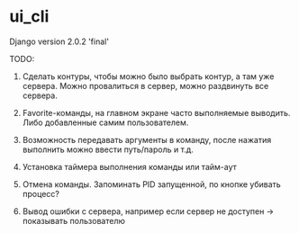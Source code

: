 # ui_cli

Django version 2.0.2 'final'

TODO:

1. Сделать контуры, чтобы можно было выбрать контур, а там уже сервера.
Можно провалиться в сервер, можно раздвинуть все сервера.

2. Favorite-команды, на главном экране часто выполняемые выводить.
Либо добавленные самим пользователем.

3. Возможность передавать аргументы в команду, после нажатия выполнить можно ввести путь/пароль и т.д.

4. Установка таймера выполнения команды или тайм-аут

5. Отмена команды. Запоминать PID запущенной, по кнопке убивать процесс?

6. Вывод ошибки с сервера, например если сервер не доступен -> показывать пользователю
